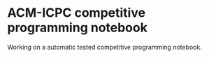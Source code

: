 # ACM-ICPC competitive programming notebook

Working on a automatic tested competitive programming notebook.
